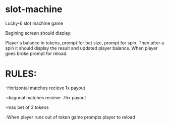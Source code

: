 # slot-machine

Lucky-6 slot machine game

Begining screen should display:

Player's balance in tokens,
prompt for bet size,
prompt for spin. Then after a spin it should
display the result and updated player balance.
When player goes broke prompt for reload.

# RULES:
 -Horizontal matches recieve 1x payout
 
 -diagonal matches recieve .75x payout
 
 -max bet of 3 tokens
 
 -When player runs out of token game prompts player to reload
